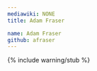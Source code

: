 ```yaml
---
mediawiki: NONE
title: Adam Fraser

name: Adam Fraser
github: afraser
---
```


{% include warning/stub %}
